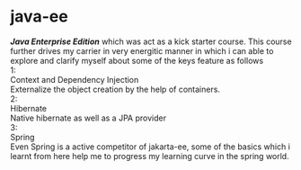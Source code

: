 # java-ee
***Java Enterprise Edition*** which was act as a kick starter course. This course further drives my carrier in very energitic manner in which i can able to explore and clarify myself about some of the keys feature as follows<br>
1:<br>
  Context and Dependency Injection<br>
    Externalize the object creation by the help of containers.<br>
2:<br>
  Hibernate<br> 
    Native hibernate as well as a JPA provider<br>
3:<br>
  Spring<br>
    Even Spring is a active competitor of jakarta-ee, some of the basics which i learnt from here help me to progress my learning curve in the spring world.
